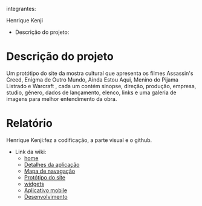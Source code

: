  integrantes:

 Henrique Kenji
* Descrição do projeto:
# Descrição do projeto

 Um protótipo do site da mostra cultural que apresenta os filmes Assassin's Creed, Enigma de Outro Mundo, Ainda Estou Aqui, Menino do Pijama Listrado e Warcraft , cada um contém sinopse, direção, produção, empresa, studio, gênero, dados de lançamento, elenco, links e uma galeria de imagens para melhor entendimento da obra.

# Relatório
  Henrique Kenji:fez a codificação, a parte visual e o github. 

  
 * Link da wiki:
   * [home](https://github.com/HenriqueKenjiTargino/mobile-filmes/wiki)
   * [Detalhes da aplicação](https://github.com/HenriqueKenjiTargino/mobile-filmes/wiki/Detalhes-da-aplica%C3%A7%C3%A3o)
   * [Mapa de navagação](https://github.com/HenriqueKenjiTargino/mobile-filmes/wiki/mapa-de-navega%C3%A7%C3%A3o)
   * [Protótipo do site](https://github.com/HenriqueKenjiTargino/mobile-filmes/wiki/Prot%C3%B3tipo-do-site)
   * [widgets](https://github.com/HenriqueKenjiTargino/mobile-filmes/wiki/widgets)
   * [Aplicativo mobile](https://github.com/HenriqueKenjiTargino/mobile-filmes/wiki/Aplicativo-mobile)
   * [Desenvolvimento](https://github.com/HenriqueKenjiTargino/mobile-filmes/wiki/desenvolvimento)
